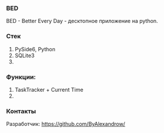 ### BED

BED - Better Every Day - десктопное приложение на python.

### Стек

1. PySide6, Python
2. SQLite3
3. 

### Функции:

1. TaskTracker + Current Time
2. 

### Контакты

Разработчик: https://github.com/ByAlexandrow/

